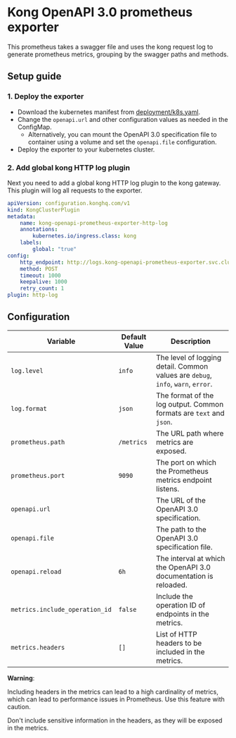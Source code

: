 # Kong OpenAPI 3.0 prometheus exporter

This prometheus takes a swagger file and uses the kong request log to generate prometheus metrics, grouping by the swagger paths and methods.

## Setup guide

### 1. Deploy the exporter

-   Download the kubernetes manifest from [deployment/k8s.yaml](deployment/k8s.yaml).
-   Change the `openapi.url` and other configuration values as needed in the ConfigMap.
    -   Alternatively, you can mount the OpenAPI 3.0 specification file to container using a volume and set the `openapi.file` configuration.
-   Deploy the exporter to your kubernetes cluster.

### 2. Add global kong HTTP log plugin

Next you need to add a global kong HTTP log plugin to the kong gateway. This plugin will log all requests to the exporter.

```yaml
apiVersion: configuration.konghq.com/v1
kind: KongClusterPlugin
metadata:
    name: kong-openapi-prometheus-exporter-http-log
    annotations:
        kubernetes.io/ingress.class: kong
    labels:
        global: "true"
config:
    http_endpoint: http://logs.kong-openapi-prometheus-exporter.svc.cluster.local:8080
    method: POST
    timeout: 1000
    keepalive: 1000
    retry_count: 1
plugin: http-log
```

## Configuration

| **Variable**                   | **Default Value** | **Description**                                                                  |
| ------------------------------ | ----------------- | -------------------------------------------------------------------------------- |
| `log.level`                    | `info`            | The level of logging detail. Common values are `debug`, `info`, `warn`, `error`. |
| `log.format`                   | `json`            | The format of the log output. Common formats are `text` and `json`.              |
| `prometheus.path`              | `/metrics`        | The URL path where metrics are exposed.                                          |
| `prometheus.port`              | `9090`            | The port on which the Prometheus metrics endpoint listens.                       |
| `openapi.url`                  |                   | The URL of the OpenAPI 3.0 specification.                                        |
| `openapi.file`                 |                   | The path to the OpenAPI 3.0 specification file.                                  |
| `openapi.reload`               | `6h`              | The interval at which the OpenAPI 3.0 documentation is reloaded.                 |
| `metrics.include_operation_id` | `false`           | Include the operation ID of endpoints in the metrics.                            |
| `metrics.headers`              | `[]`              | List of HTTP headers to be included in the metrics.                              |

**Warning**:

Including headers in the metrics can lead to a high cardinality of metrics, which can lead to performance issues in Prometheus. Use this feature with caution.

Don't include sensitive information in the headers, as they will be exposed in the metrics.
